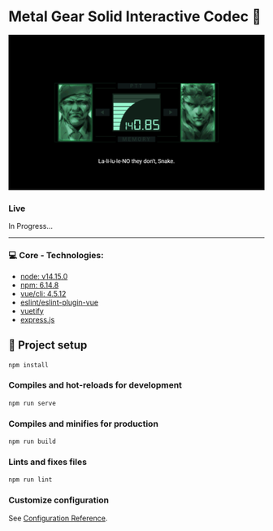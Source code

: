 # Metal Gear Solid Interactive Codec :iphone:
![Preview Screenshot](public/app-preview.png)

### Live 
In Progress...

---

### :computer: Core - Technologies:
* [node: v14.15.0](https://nodejs.org/de/download/)
* [npm: 6.14.8](https://nodejs.org/de/download/)
* [vue/cli: 4.5.12](https://cli.vuejs.org/)
* [eslint/eslint-plugin-vue](https://github.com/vuejs/eslint-plugin-vue)
* [vuetify](https://vuetifyjs.com/en/)
* [express.js](https://expressjs.com/)

## :construction: Project setup
```
npm install
```

### Compiles and hot-reloads for development
```
npm run serve
```

### Compiles and minifies for production
```
npm run build
```

### Lints and fixes files
```
npm run lint
```

### Customize configuration
See [Configuration Reference](https://cli.vuejs.org/config/).